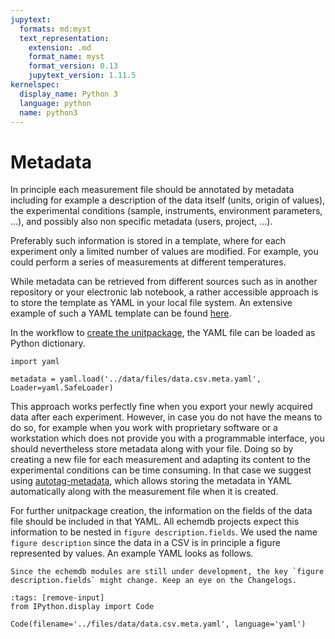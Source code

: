 ```yaml
---
jupytext:
  formats: md:myst
  text_representation:
    extension: .md
    format_name: myst
    format_version: 0.13
    jupytext_version: 1.11.5
kernelspec:
  display_name: Python 3
  language: python
  name: python3
---
```

# Metadata

In principle each measurement file should be annotated by metadata including for example a description of the data itself (units, origin of values), the experimental conditions (sample, instruments, environment parameters, ...), and possibly also non specific metadata (users, project, ...).

Preferably such information is stored in a template, where for each experiment only a limited number of values are modified.
For example, you could perform a series of measurements at different temperatures.

While metadata can be retrieved from different sources such as in another repository or your electronic lab notebook,
a rather accessible approach is to store the template as YAML in your local file system.
An extensive example of such a YAML template can be found
[here](https://github.com/echemdb/metadata-schema/blob/main/examples/file_schemas/autotag.yaml).

In the workflow to [create the unitpackage](unitpackage_creation.md), the YAML file can be loaded as Python dictionary.

```{code-cell} ipython3
import yaml

metadata = yaml.load('../data/files/data.csv.meta.yaml', Loader=yaml.SafeLoader)
```

This approach works perfectly fine when you export your newly acquired data after each experiment.
However, in case you do not have the means to do so, for example when you work with proprietary software
or a workstation which does not provide you with a programmable interface,
you should nevertheless store metadata along with your file.
Doing so by creating a new file for each measurement and adapting its content to the experimental conditions can be time consuming.
In that case we suggest using [autotag-metadata](https://echemdb.github.io/autotag-metadata/),
which allows storing the metadata in YAML automatically along with the measurement file when it is created.

For further unitpackage creation, the information on the fields of the data file should be included in that YAML.
All echemdb projects expect this information to be nested in `figure description.fields`.
We used the name `figure description` since the data in a CSV is in principle a figure represented by values.
An example YAML looks as follows.

```{warning}
Since the echemdb modules are still under development, the key `figure description.fields` might change. Keep an eye on the Changelogs.
```

```{code-cell} ipython3
:tags: [remove-input]
from IPython.display import Code

Code(filename='../files/data/data.csv.meta.yaml', language='yaml')
```
